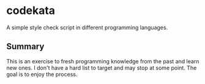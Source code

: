 # codekata

A simple style check script in different programming languages.

## Summary

This is an exercise to fresh programming knowledge from the past and learn new
ones. I don't have a hard list to target and may stop at some point. The goal
is to enjoy the process.
